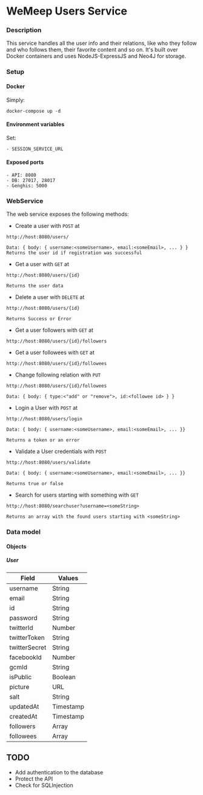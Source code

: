 # WeMeep Users Service
### Description
This service handles all the user info and their relations, like who they follow and who follows them, their favorite content and so on. It's built over Docker containers and uses NodeJS-ExpressJS and Neo4J for storage.
### Setup
#### Docker
Simply:
```
docker-compose up -d
```
#### Environment variables
Set:
```
- SESSION_SERVICE_URL
```

#### Exposed ports
```
- API: 8080
- DB: 27017, 28017
- Genghis: 5000
```

### WebService
The web service exposes the following methods:

- Create a user with `POST` at

```
http://host:8080/users/

Data: { body: { username:<someUsername>, email:<someEmail>, ... } }
Returns the user id if registration was successful
```
- Get a user with `GET` at

```
http://host:8080/users/{id}

Returns the user data
```
- Delete a user with `DELETE` at

```
http://host:8080/users/{id}

Returns Success or Error
```
- Get a user followers with `GET` at

```
http://host:8080/users/{id}/followers
```
- Get a user followees with `GET` at

```
http://host:8080/users/{id}/followees
```
- Change following relation with `PUT`

```
http://host:8080/users/{id}/followees

Data: { body: { type:<"add" or "remove">, id:<followee id> } }
```
- Login a User with `POST` at

```
http://host:8080/users/login

Data: { body: { username:<someUsername>, email:<someEmail>, ... }}

Returns a token or an error
```

- Validate a User credentials with `POST`

```
http://host:8080/users/validate

Data: { body: { username:<someUsername>, email:<someEmail>, ... }}

Returns true or false
```
- Search for users starting with something with `GET`

```
http://host:8080/searchuser?username=<someString>

Returns an array with the found users starting with <someString>
```
### Data model
#### Objects

##### User
|Field   |Values   |
|---|---|
| username  | String  |
| email  | String  |
| id  | String  |
| password | String |
| twitterId | Number|
| twitterToken | String |
| twitterSecret | String |
| facebookId | Number |
| gcmId | String |
| isPublic | Boolean |
| picture | URL |
| salt | String |
| updatedAt | Timestamp |
| createdAt | Timestamp |
| followers    | Array<User> |
| followees    | Array<User> |

## TODO
- Add authentication to the database
- Protect the API
- Check for SQLInjection
